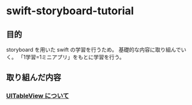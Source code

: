 # swift-storyboard-tutorial

## 目的
storyboard を用いた swift の学習を行うため。
基礎的な内容に取り組んでいく。
「1学習=1ミニアプリ」をもとに学習を行う。

## 取り組んだ内容

### [UITableView について](https://github.com/hamadayuuki/swift-storyboard-tutorial/tree/main/UITableView-tutorial)

